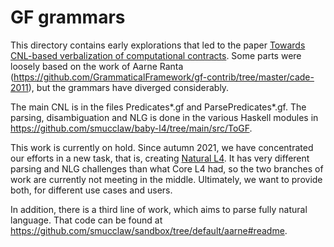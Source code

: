 # GF grammars 

This directory contains early explorations that led to the paper [Towards CNL-based verbalization of computational contracts](https://github.com/smucclaw/complaw/tree/primary/Publications/Papers/CNL2021). Some parts were loosely based on the work of Aarne Ranta (https://github.com/GrammaticalFramework/gf-contrib/tree/master/cade-2011), but the grammars have diverged considerably.

The main CNL is in the files Predicates*.gf and ParsePredicates*.gf. The parsing, disambiguation and NLG is done in the various Haskell modules in https://github.com/smucclaw/baby-l4/tree/main/src/ToGF.

This work is currently on hold. Since autumn 2021, we have concentrated our efforts in a new task, that is, creating [Natural L4](https://github.com/smucclaw/dsl/tree/main/lib/haskell/natural4#readme). It has very different parsing and NLG challenges than what Core L4 had, so the two branches of work are currently not meeting in the middle. Ultimately, we want to provide both, for different use cases and users.

In addition, there is a third line of work, which aims to parse fully natural language. That code can be found at https://github.com/smucclaw/sandbox/tree/default/aarne#readme.




